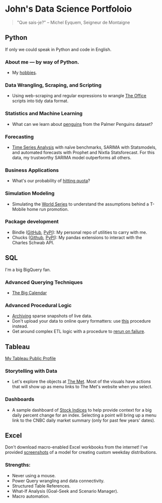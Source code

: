 # John's Data Science Portfoloio

> "Que sais-je?"
> – Michel Eyquem, Seigneur de Montaigne

## Python

If only we could speak in Python and code in English.

### About me — by way of Python.
- My [hobbies](https://github.com/fioccajohn/portfolio/blob/main/Hobbies.ipynb).

### Data Wrangling, Scraping, and Scripting
- Using web-scraping and regular expressions to wrangle [The Office](https://github.com/fioccajohn/portfolio/blob/main/WebScrapingTheOffice.ipynb) scripts into tidy data format.

### Statistics and Machine Learning
- What can we learn about [penguins](https://github.com/fioccajohn/portfolio/blob/main/Penguins.ipynb) from the Palmer Penguins dataset?

### Forecasting
- [Time Series Analysis](https://github.com/fioccajohn/portfolio/blob/main/Forecasting.ipynb) with naïve benchmarks, SARIMA with Statsmodels, and automated forecasts with Prophet and Nixtla Statsforecast. For this data, my trustworthy SARIMA model outperforms all others.

### Business Applications
- What's our probability of [hitting quota](https://github.com/fioccajohn/portfolio/blob/main/HittingQuota.ipynb)?

### Simulation Modeling
- Simulating the [World Series](https://github.com/fioccajohn/portfolio/blob/main/BaseballSimulation.ipynb) to understand the assumptions behind a T-Mobile home run promotion.

### Package development
- Bindle ([GitHub](https://github.com/fioccajohn/bindle), [PyPI](https://pypi.org/project/bindle/)): My personal repo of utilities to carry with me.
- Chucks ([Github](https://github.com/fioccajohn/chucks), [PyPI](https://pypi.org/project/chucks/)): My pandas extensions to interact with the Charles Schwab API.

## SQL

I'm a big BigQuery fan.

### Advanced Querying Techniques
- [The Big Calendar](https://github.com/fioccajohn/portfolio/blob/main/the-big-calendar.sql)

### Advanced Procedural Logic
- [Archiving](https://github.com/fioccajohn/portfolio/blob/main/live-archive-and-resample.sql) sparse snapshots of live data.
- Don't upload your data to online query formatters: use [this](https://github.com/fioccajohn/portfolio/blob/main/clipboard-to-query.sql) procedure instead.
- Get around complex ETL logic with a procedure to [rerun on failure](https://github.com/fioccajohn/portfolio/blob/main/rerun-on-failure-procedure.sql).

## Tableau

[My Tableau Public Profile](https://public.tableau.com/app/profile/john.fiocca/vizzes)

### Storytelling with Data
- Let's explore the objects at [The Met](https://public.tableau.com/app/profile/john.fiocca/viz/TheMetObjects/Exploration). Most of the visuals have actions that will show up as menu links to The Met's website when you select. 

### Dashboards
- A sample dashboard of [Stock Indices](https://public.tableau.com/app/profile/john.fiocca/viz/StockIndices_17321427855660/IndexDashboard) to help provide context for a big daily percent change for an index. Selecting a point will bring up a menu link to the CNBC daily market summary (only for past few years' dates).

## Excel

Don't download macro-enabled Excel workbooks from the internet! I've provided [screenshots](https://github.com/fioccajohn/portfolio/blob/main/DayOfWeekExcelModel-Screenshots.pdf) of a model for creating custom weekday distributions.

### Strengths:
- Never using a mouse.
- Power Query wrangling and data connectivity.
- Structured Table References.
- What-If Analysis (Goal-Seek and Scenario Manager).
- Macro automation.
